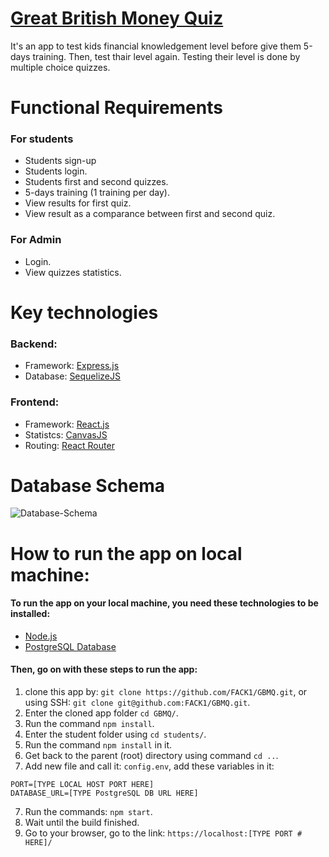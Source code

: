 # [Great British Money Quiz](https://gbmq.herokuapp.com/https://gbmq.herokuapp.com/)
It's an app to test kids financial knowledgement level before give them 5-days training. Then, test thair level again. Testing their level is done by multiple choice quizzes.

# Functional Requirements
### For students
- Students sign-up
- Students login.
- Students first and second quizzes.
- 5-days training (1 training per day).
- View results for first quiz.
- View result as a comparance between first and second quiz.

### For Admin
- Login.
- View quizzes statistics.

# Key technologies
### Backend: 
- Framework: [Express.js](https://expressjs.com/en/4x/api.html)
- Database: [SequelizeJS](http://docs.sequelizejs.com/manual/getting-started.html)

### Frontend: 
- Framework: [React.js](https://reactjs.org/docs/getting-started.html)
- Statistcs: [CanvasJS](https://canvasjs.com/react-charts/pie-chart/)
- Routing: [React Router](https://reacttraining.com/react-router/)

# Database Schema

![Database-Schema](https://user-images.githubusercontent.com/41734542/55286797-12b5e600-53a9-11e9-89a4-b29b2acb5653.png)

# How to run the app on local machine:

#### To run the app on your local machine, you need these technologies to be installed:
  - [Node.js](https://nodejs.org/en/download/)
  - [PostgreSQL Database](https://www.postgresql.org)
 
#### Then, go on with these steps to run the app:
1. clone this app by: `git clone https://github.com/FACK1/GBMQ.git`, or using SSH: `git clone git@github.com:FACK1/GBMQ.git`.
2. Enter the cloned app folder `cd GBMQ/`.
3. Run the command `npm install`.
4. Enter the student folder using `cd students/`.
5. Run the command `npm install` in it.
6. Get back to the parent (root) directory using command `cd ..`.
7. Add new file and call it: `config.env`, add these variables in it:
```dotenv
PORT=[TYPE LOCAL HOST PORT HERE]
DATABASE_URL=[TYPE PostgreSQL DB URL HERE]
```

7. Run the commands: `npm start`.
8. Wait until the build finished.
9. Go to your browser, go to the link: `https://localhost:[TYPE PORT # HERE]/`
